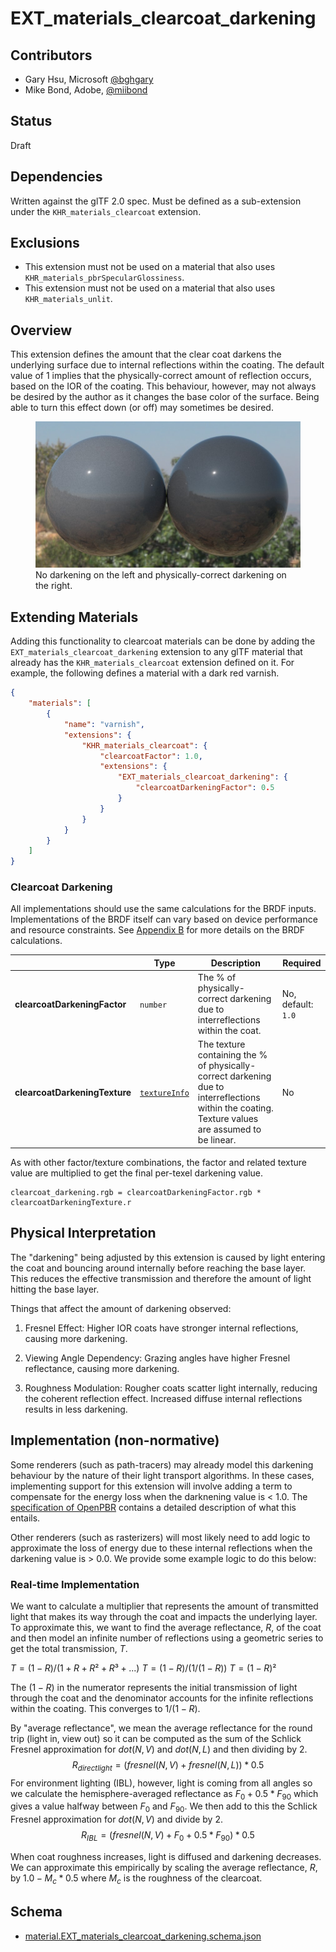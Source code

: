 # EXT\_materials\_clearcoat\_darkening

## Contributors

- Gary Hsu, Microsoft [@bghgary](https://twitter.com/bghgary)
- Mike Bond, Adobe, [@miibond](https://github.com/MiiBond)

## Status

Draft

## Dependencies

Written against the glTF 2.0 spec.
Must be defined as a sub-extension under the `KHR_materials_clearcoat` extension.

## Exclusions

- This extension must not be used on a material that also uses `KHR_materials_pbrSpecularGlossiness`.
- This extension must not be used on a material that also uses `KHR_materials_unlit`.

## Overview

This extension defines the amount that the clear coat darkens the underlying surface due to internal reflections within the coating. The default value of 1 implies that the physically-correct amount of reflection occurs, based on the
IOR of the coating. This behaviour, however, may not always be desired by the author as it changes the base color of the surface. Being able to turn this effect down (or off) may sometimes be desired.

<figure>
<img src=".\DarkeningCompare.jpg"/>
<figcaption>
No darkening on the left and physically-correct darkening on the right.
</figcaption>
</figure>

## Extending Materials

Adding this functionality to clearcoat materials can be done by adding the `EXT_materials_clearcoat_darkening` extension to any glTF material that already has the `KHR_materials_clearcoat` extension defined on it.  For example, the following defines a material with a dark red varnish.

```json
{
    "materials": [
        {
            "name": "varnish",
            "extensions": {
                "KHR_materials_clearcoat": {
                    "clearcoatFactor": 1.0,
                    "extensions": {
                        "EXT_materials_clearcoat_darkening": {
                            "clearcoatDarkeningFactor": 0.5
                        }
                    }
                }
            }
        }
    ]
}
```

### Clearcoat Darkening

All implementations should use the same calculations for the BRDF inputs. Implementations of the BRDF itself can vary based on device performance and resource constraints. See [Appendix B](https://registry.khronos.org/glTF/specs/2.0/glTF-2.0.html#appendix-b-brdf-implementation) for more details on the BRDF calculations.

|                                  | Type                                                                            | Description                            | Required             |
|----------------------------------|---------------------------------------------------------------------------------|----------------------------------------|----------------------|
|**clearcoatDarkeningFactor**    | `number`                                                                                       | The % of physically-correct darkening due to interreflections within the coat.  | No, default: `1.0`   |
|**clearcoatDarkeningTexture**   | [`textureInfo`](https://registry.khronos.org/glTF/specs/2.0/glTF-2.0.html#reference-textureinfo)  | The texture containing the % of physically-correct darkening due to interreflections within the coating. Texture values are assumed to be linear.  | No                               |

As with other factor/texture combinations, the factor and related texture value are multiplied to get the final per-texel darkening value.
```
clearcoat_darkening.rgb = clearcoatDarkeningFactor.rgb * clearcoatDarkeningTexture.r
```

## Physical Interpretation

The "darkening" being adjusted by this extension is caused by light entering the coat and bouncing around internally before reaching the base layer. This reduces the effective transmission and therefore the amount of light hitting the base layer.

Things that affect the amount of darkening observed:
1. Fresnel Effect: Higher IOR coats have stronger internal reflections, causing more darkening.

1. Viewing Angle Dependency: Grazing angles have higher Fresnel reflectance, causing more darkening.

1. Roughness Modulation: Rougher coats scatter light internally, reducing the coherent reflection effect. Increased diffuse internal reflections results in less darkening.

## Implementation (non-normative)

Some renderers (such as path-tracers) may already model this darkening behaviour by the nature of their light transport algorithms. In these cases, implementing support for this extension will involve adding a term to compensate for the energy loss when the darknening value is < 1.0. The [specification of OpenPBR](https://academysoftwarefoundation.github.io/OpenPBR/index.html#model/coat/darkening) contains a detailed description of what this entails.

Other renderers (such as rasterizers) will most likely need to add logic to approximate the loss of energy due to these internal reflections when the darkening value is > 0.0. We provide some example logic to do this below:

### Real-time Implementation

We want to calculate a multiplier that represents the amount of transmitted light that makes its way through the coat and impacts the underlying layer. To approximate this, we want to find the average reflectance, $R$, of the coat and then model an infinite number of reflections using a geometric series to get the total transmission, $T$.

$T = (1-R) / (1 + R + R² + R³ + ...)$
$T = (1-R) / (1/(1-R))$
$T = (1-R)²$

The $(1-R)$ in the numerator represents the initial transmission of light through the coat and the denominator accounts for the infinite reflections within the coating. This converges to $1/(1-R)$.

By "average reflectance", we mean the average reflectance for the round trip (light in, view out) so it can be computed as the sum of the Schlick Fresnel approximation for $dot(N, V)$ and $dot(N, L)$ and then dividing by 2.
$$R_{directlight} = (fresnel(N, V) + fresnel(N, L)) * 0.5$$
For environment lighting (IBL), however, light is coming from all angles so we calculate the hemisphere-averaged reflectance as $F_0 + 0.5 * F_{90}$ which gives a value halfway between $F_0$ and $F_{90}$. We then add to this the Schlick Fresnel approximation for $dot(N, V)$ and divide by 2.
$$R_{IBL} = (fresnel(N, V) + F_0 + 0.5 * F_{90}) * 0.5$$


When coat roughness increases, light is diffused and darkening decreases. We can approximate this empirically by scaling the average reflectance, $R$, by $1.0 - M_c * 0.5$ where $M_c$ is the roughness of the clearcoat.

## Schema

- [material.EXT_materials_clearcoat_darkening.schema.json](schema/material.EXT_materials_clearcoat_darkening.schema.json)
 

